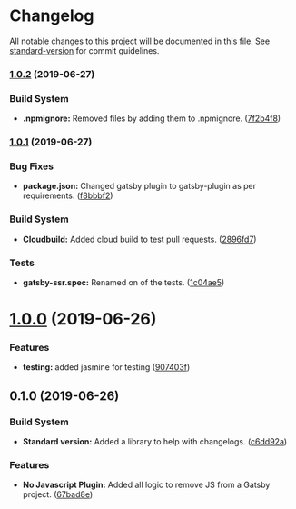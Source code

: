 # Changelog

All notable changes to this project will be documented in this file. See [standard-version](https://github.com/conventional-changelog/standard-version) for commit guidelines.

### [1.0.2](https://github.com/itmayziii/gatsby-plugin-no-javascript/compare/v1.0.1...v1.0.2) (2019-06-27)


### Build System

* **.npmignore:** Removed files by adding them to .npmignore. ([7f2b4f8](https://github.com/itmayziii/gatsby-plugin-no-javascript/commit/7f2b4f8))



### [1.0.1](https://github.com/itmayziii/gatsby-plugin-no-javascript/compare/v1.0.0...v1.0.1) (2019-06-27)


### Bug Fixes

* **package.json:** Changed gatsby plugin to gatsby-plugin as per requirements. ([f8bbbf2](https://github.com/itmayziii/gatsby-plugin-no-javascript/commit/f8bbbf2))


### Build System

* **Cloudbuild:** Added cloud build to test pull requests. ([2896fd7](https://github.com/itmayziii/gatsby-plugin-no-javascript/commit/2896fd7))


### Tests

* **gatsby-ssr.spec:** Renamed on of the tests. ([1c04ae5](https://github.com/itmayziii/gatsby-plugin-no-javascript/commit/1c04ae5))



# [1.0.0](https://github.com/itmayziii/gatsby-plugin-no-javascript/compare/v0.1.0...v1.0.0) (2019-06-26)


### Features

* **testing:** added jasmine for testing ([907403f](https://github.com/itmayziii/gatsby-plugin-no-javascript/commit/907403f))



## 0.1.0 (2019-06-26)


### Build System

* **Standard version:** Added a library to help with changelogs. ([c6dd92a](https://github.com/itmayziii/gatsby-plugin-no-javascript/commit/c6dd92a))


### Features

* **No Javascript Plugin:** Added all logic to remove JS from a Gatsby project. ([67bad8e](https://github.com/itmayziii/gatsby-plugin-no-javascript/commit/67bad8e))
